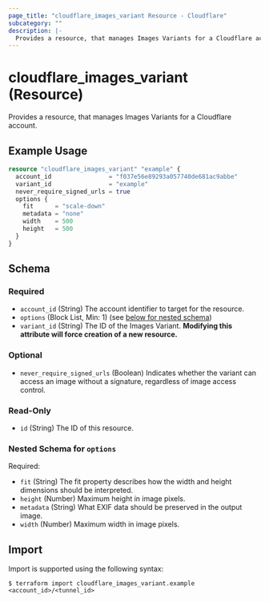 ```yaml
---
page_title: "cloudflare_images_variant Resource - Cloudflare"
subcategory: ""
description: |-
  Provides a resource, that manages Images Variants for a Cloudflare account.
---
```


# cloudflare_images_variant (Resource)

Provides a resource, that manages Images Variants for a Cloudflare account.

## Example Usage

```terraform
resource "cloudflare_images_variant" "example" {
  account_id                = "f037e56e89293a057740de681ac9abbe"
  variant_id                = "example"
  never_require_signed_urls = true
  options {
    fit      = "scale-down"
    metadata = "none"
    width    = 500
    height   = 500
  }
}
```
<!-- schema generated by tfplugindocs -->
## Schema

### Required

- `account_id` (String) The account identifier to target for the resource.
- `options` (Block List, Min: 1) (see [below for nested schema](#nestedblock--options))
- `variant_id` (String) The ID of the Images Variant. **Modifying this attribute will force creation of a new resource.**

### Optional

- `never_require_signed_urls` (Boolean) Indicates whether the variant can access an image without a signature, regardless of image access control.

### Read-Only

- `id` (String) The ID of this resource.

<a id="nestedblock--options"></a>
### Nested Schema for `options`

Required:

- `fit` (String) The fit property describes how the width and height dimensions should be interpreted.
- `height` (Number) Maximum height in image pixels.
- `metadata` (String) What EXIF data should be preserved in the output image.
- `width` (Number) Maximum width in image pixels.

## Import

Import is supported using the following syntax:

```shell
$ terraform import cloudflare_images_variant.example <account_id>/<tunnel_id>
```
